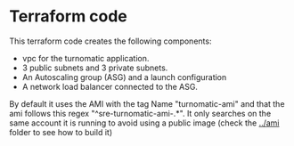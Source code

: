 # Terraform code


This terraform code creates the following components:

- vpc for the turnomatic application.
- 3 public subnets and 3 private subnets.
- An Autoscaling group (ASG) and a launch configuration
- A network load balancer connected to the ASG.


By default it uses the AMI with the tag Name  "turnomatic-ami" and that the ami 
follows this regex "^sre-turnomatic-ami-.*". It only searches on the same
account it is running to avoid using a public image (check the [../ami](../ami/README.md) folder to see how to build it)

